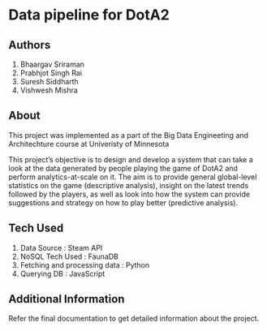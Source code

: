 # Data pipeline for DotA2

## Authors
1. Bhaargav Sriraman
1. Prabhjot Singh Rai
1. Suresh Siddharth
1. Vishwesh Mishra

## About
This project was implemented as a part of the Big Data Engineeting and Architechture course at Univeristy of Minnesota

This project’s objective is to design and develop a system that can take a look at the data generated by people playing the game of DotA2 and perform analytics-at-scale on it. The aim is to provide general global-level statistics on the game (descriptive analysis), insight on the latest trends followed by the players, as well as look into how the system can provide suggestions and strategy on how to play better (predictive analysis).

## Tech Used

  1. Data Source : Steam API
  2. NoSQL Tech Used : FaunaDB
  3. Fetching and processing data : Python 
  4. Querying DB : JavaScript

## Additional Information 
Refer the final documentation to get detailed information about the project.
